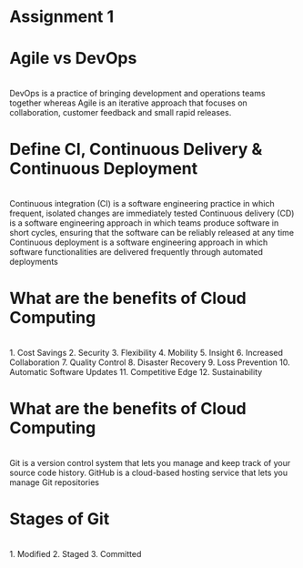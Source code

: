 # Assignment 1
<h1>Agile vs DevOps</h1><br/>
   DevOps is a practice of bringing development and operations teams together whereas Agile is an iterative approach that focuses on collaboration, customer feedback and small rapid releases.

<h1>Define CI, Continuous Delivery & Continuous Deployment</h1><br/>
   Continuous integration (CI) is a software engineering practice in which frequent, isolated changes are immediately tested
   Continuous delivery (CD) is a software engineering approach in which teams produce software in short cycles, ensuring that the software can be reliably released at any time
   Continuous deployment is a software engineering approach in which software functionalities are delivered frequently through automated deployments
   
<h1>What are the benefits of Cloud Computing</h1><br/>
   1.  Cost Savings
   2.  Security
   3.  Flexibility
   4.  Mobility
   5.  Insight
   6.  Increased Collaboration
   7.  Quality Control
   8.  Disaster Recovery
   9.  Loss Prevention
   10. Automatic Software Updates
   11. Competitive Edge
   12. Sustainability

<h1>What are the benefits of Cloud Computing</h1><br/>
   Git is a version control system that lets you manage and keep track of your source code history. GitHub is a cloud-based hosting service that lets you manage Git repositories


<h1>Stages of Git</h1><br/>
   1. Modified 
   2. Staged
   3. Committed
 
